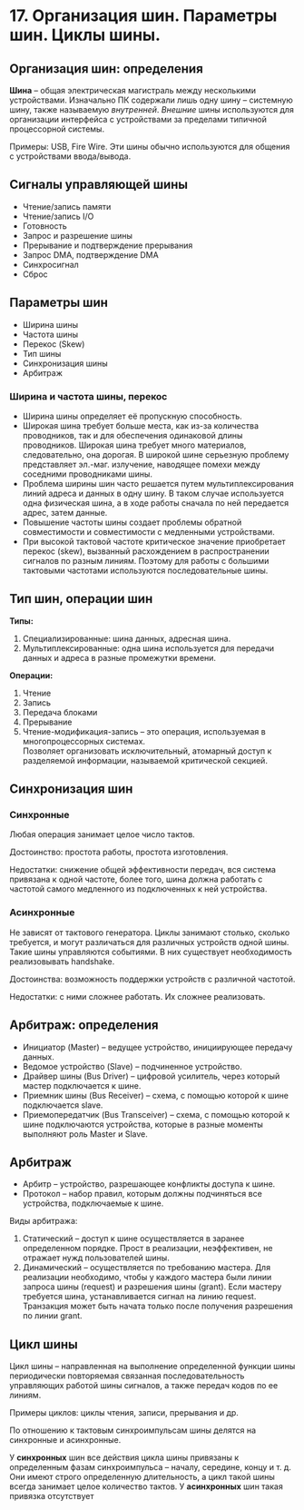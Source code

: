 # 17. Организация шин. Параметры шин. Циклы шины.

## Организация шин: определения

**Шина** – общая электрическая магистраль между несколькими устройствами. Изначально ПК содержали лишь одну шину – системную шину, также называемую *внутренней*. *Внешние* шины используются для организации интерфейса с устройствами за пределами типичной процессорной системы.

Примеры: USB, Fire Wire. Эти шины обычно используются для общения с устройствами ввода/вывода.

## Сигналы управляющей шины

* Чтение/запись памяти
* Чтение/запись I/O
* Готовность
* Запрос и разрешение шины
* Прерывание и подтверждение прерывания
* Запрос DMA, подтверждение DMA
* Синхросигнал
* Сброс

## Параметры шин

* Ширина шины
* Частота шины
* Перекос (Skew)
* Тип шины
* Синхронизация шины
* Арбитраж

### Ширина и частота шины, перекос

* Ширина шины определяет её пропускную способность.
* Широкая шина требует больше места, как из-за количества проводников, так и для обеспечения одинаковой длины проводников. Широкая шина требует много материалов, следовательно, она дорогая. В широкой шине серьезную проблему представляет эл.-маг. излучение, наводящее помехи между соседними проводниками шины.
* Проблема ширины шин часто решается путем мультиплексирования линий адреса и данных в одну шину. В таком случае используется одна физическая шина, а в ходе работы сначала по ней передается адрес, затем данные.
* Повышение частоты шины создает проблемы обратной совместимости и совместимости с медленными устройствами.
* При высокой тактовой частоте критическое значение приобретает перекос (skew), вызванный расхождением в распространении сигналов по разным линиям. Поэтому для работы с большими тактовыми частотами используются последовательные шины.

## Тип шин, операции шин

**Типы:**

1. Специализированные: шина данных, адресная шина.
2. Мультиплексированные: одна шина используется для передачи данных и адреса в разные промежутки времени.

**Операции:**

1. Чтение
2. Запись
3. Передача блоками
4. Прерывание
5. Чтение-модификация-запись – это операция, используемая в многопроцессорных системах.            
Позволяет организовать исключительный, атомарный доступ к разделяемой информации, называемой критической секцией.

## Синхронизация шин

### Синхронные

Любая операция занимает целое число тактов.

Достоинство: простота работы, простота изготовления.

Недостатки: снижение общей эффективности передач, вся система привязана к одной частоте, более того, шина должна работать с частотой самого медленного из подключенных к ней устройства.

### Асинхронные 

Не зависят от тактового генератора. Циклы занимают столько, сколько требуется, и могут различаться для различных устройств одной шины. Такие шины управляются событиями. В них существует необходимость реализовывать handshake. 

Достоинства: возможность поддержки устройств с различной частотой.

Недостатки: c ними сложнее работать. Их сложнее реализовать.

## Арбитраж: определения

* Инициатор (Master) – ведущее устройство, инициирующее передачу данных.
* Ведомое устройство (Slave) – подчиненное устройство.
* Драйвер шины (Bus Driver) – цифровой усилитель, через который мастер подключается к шине.
* Приемник шины (Bus Receiver) – схема, с помощью которой к шине подключается slave.
* Приемопередатчик (Bus Transceiver) – схема, с помощью которой к шине подключаются устройства, которые в разные моменты выполняют роль Master и Slave.

## Арбитраж

* Арбитр – устройство, разрешающее конфликты доступа к шине.
* Протокол – набор правил, которым должны подчиняться все устройства, подключаемые к шине.

Виды арбитража:

1. Статический – доступ к шине осуществляется в заранее определенном порядке. Прост в реализации, неэффективен, не отражает нужд пользователей шины.
2. Динамический – осуществляется по требованию мастера. Для реализации необходимо, чтобы у каждого мастера были линии запроса шины (request) и разрешения шины (grant). Если мастеру требуется шина, устанавливается сигнал на линию request. Транзакция может быть начата только после получения разрешения по линии grant.

## Цикл шины

Цикл шины – направленная на выполнение определенной функции шины периодически повторяемая связанная последовательность управляющих работой шины сигналов, а также передач кодов по ее линиям.

Примеры циклов: циклы чтения, записи, прерывания и др.

По отношению к тактовым синхроимпульсам шины делятся на синхронные и асинхронные.

У **синхронных** шин все действия цикла шины привязаны к определенным фазам синхроимпульса – началу, середине, концу и т. д. Они имеют строго определенную длительность, а цикл такой шины всегда занимает целое количество тактов. У **асинхронных** шин такая привязка отсутствует